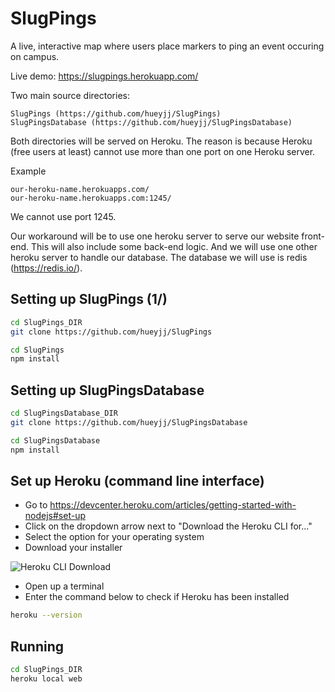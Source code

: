 # SlugPings
A live, interactive map where users place markers to ping an event occuring on campus.

Live demo: https://slugpings.herokuapp.com/


Two main source directories: 

    SlugPings (https://github.com/hueyjj/SlugPings)
    SlugPingsDatabase (https://github.com/hueyjj/SlugPingsDatabase)

Both directories will be served on Heroku. The reason is because Heroku (free users at least) cannot use more than one port on one Heroku server.

Example

    our-heroku-name.herokuapps.com/
    our-heroku-name.herokuapps.com:1245/
We cannot use port 1245.

Our workaround will be to use one heroku server to serve our website front-end. This will also include some back-end logic.
And we will use one other heroku server to handle our database. The database we will use is redis (https://redis.io/).

## Setting up SlugPings (1/)
```bash
cd SlugPings_DIR
git clone https://github.com/hueyjj/SlugPings

cd SlugPings
npm install
```

## Setting up SlugPingsDatabase
```bash
cd SlugPingsDatabase_DIR
git clone https://github.com/hueyjj/SlugPingsDatabase

cd SlugPingsDatabase
npm install
```

## Set up Heroku (command line interface)
- Go to https://devcenter.heroku.com/articles/getting-started-with-nodejs#set-up
- Click on the dropdown arrow next to "Download the Heroku CLI for..."
- Select the option for your operating system
- Download your installer

![Heroku CLI Download](https://raw.githubusercontent.com/hueyjj/SlugPings/master/screenshots/HerokuCLI.PNG)

- Open up a terminal
- Enter the command below to check if Heroku has been installed
```bash
heroku --version
```

## Running
```bash
cd SlugPings_DIR
heroku local web
```